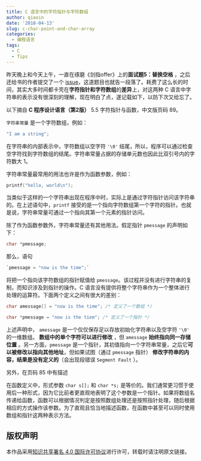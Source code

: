 ```yaml
---
title: C 语言中的字符指针与字符数组
author: qiaoin
date: '2018-04-13'
slug: c-char-point-and-char-array
categories:
  - 编程语言
tags:
  - C
  - Tips
---
```


昨天晚上和今天上午，一直在琢磨《剑指offer》上的**面试题5：替换空格** ，之后还给书的作者提交了一个 [issue](https://github.com/zhedahht/CodingInterviewChinese2/issues/16)，这道题目也就告一段落了。耗费了这么长的时间，其实大多时间都卡壳在**字符指针和字符数组**的**差异**上，对这两种 C 语言中字符串的表示没有很深刻的理解，现在明白了点，遂记载如下，以防下次又给忘了。

以下摘自 **C 程序设计语言（第2版）** 5.5 字符指针与函数，中文版页码 89。

`字符串常量` 是一个字符数组，例如：

```c
"I am a string";
```

在字符串的内部表示中，字符数组以空字符 `'\0'` 结尾，所以，程序可以通过检查空字符找到字符数组的结尾。字符串常量占据的存储单元数也因此比双引号内的字符数大 1。

字符串常量最常用的用法也许是作为函数参数，例如：

```c
printf("hello, world\n");
```

当类似于这样的一个字符串出现在程序中时，实际上是通过字符指针访问该字符串的。在上述语句中，`printf` 接受的是一个指向字符数组第一个字符的指针。也就是说，字符串常量可通过一个指向其第一个元素的指针访问。

除了作为函数参数外，字符串常量还有其他用法。假定指针 `pmessage` 的声明如下：

```c
char *pmessage;
```

那么，语句

```c
`pmessage = "now is the time";`
```

将把一个指向该字符数组的指针赋值给 `pmessage`。该过程并没有进行字符串的复制，而知识涉及到指针的操作。C 语言没有提供将整个字符串作为一个整体进行处理的运算符。下面两个定义之间有很大的差别：

```c
char amessage[] = "now is the time"; /* 定义了一个数组 */

char *pmessage = "now is the tiem"; /* 定义了一个指针 */
```

上述声明中， `amessage` 是一个仅仅保存足以存放初始化字符串以及空字符 `'\0'` 的一维数组。 **数组中的单个字符可以进行修改** ，但 `amessage` **始终指向同一存储位置** 。另一方面，`pmessage` 是一个指针，其初值指向一个字符串常量，之后它**可以被修改以指向其他地址**，但如果试图（通过 `pmessage` 指针） **修改字符串的内容，结果是没有定义的**（会出现段错误 `Segment Fault` ）。

另外，在页码 85 中有描述

在函数定义中，形式参数 `char s[];` 和 `char *s;` 是等价的。我们通常更习惯于使用后一种形式，因为它比前者更直观地表明了这个参数是一个指针。如果将数组名传递给函数，函数可以根据情况判定是按照数组处理还是按照指针处理，随后根据相应的方式操作该参数。为了直观且恰当地描述函数，在函数中甚至可以同时使用数组和指针这两种表示方法。

## 版权声明

本作品采用[知识共享署名 4.0 国际许可协议](http://creativecommons.org/licenses/by/4.0/)进行许可，转载时请注明原文链接。
